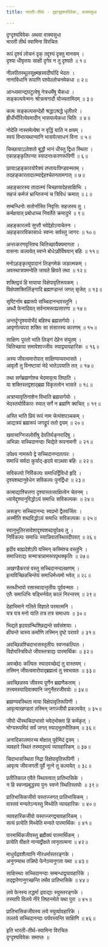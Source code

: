 ```yaml
---
title: भारती-तीर्थः - दृइग्दृइश्यविवेकः, वाक्यसुधा

---
```

  
दृग्दृश्यविवेकः अथवा वाक्यसुधा   
भारती तीर्थ स्वामिना विरचितः  
  
रूपं दृश्यं लोचनं दृक् तद्दृश्यं दृक्तु मानसम् ।  
दृश्या धीवृत्तयः साक्षी दृगेव न तु दृश्यते ॥ १॥  
  
नीलपीतस्थूलसूक्ष्मह्रस्वदीर्घादि भेदतः ।  
नानाविधानि रूपाणि पश्येल्लोचनमेकधा ॥ २॥  
  
आन्ध्यमान्द्यपटुत्वेषु नेत्रधर्मेषु चैकधा ।  
सङ्कल्पयेन्मनः श्रोत्रत्वगादौ योज्यतामिदम् ॥ ३॥  
  
कामः सङ्कल्पसन्देहौ श्रद्धाऽश्रद्धे धृतीतरे ।  
ह्रीर्धीर्भीरित्येवमादीन् भासयत्येकधा चितिः ॥ ४॥  
  
नोदेति नास्तमेत्येषा न वृद्धिं याति न क्षयम् ।  
स्वयं विभात्यथान्यानि भासयेत्साधनं विना ॥ ५॥  
  
चिच्छायाऽऽवेशतो बुद्धौ भानं धीस्तु द्विधा स्थिता ।  
एकाहङ्कृतिरन्या स्यादन्तःकरणरूपिणी ॥ ६॥  
  
छायाऽहङ्कारयोरैक्यं तप्तायःपिण्डवन्मतम् ।  
तदहङ्कारतादात्म्याद्देहश्चेतनतामगात् ॥ ७॥  
  
अहङ्कारस्य तादात्म्यं चिच्छायादेहसाक्षिभिः ।  
सहजं कर्मजं भ्रान्तिजन्यं च त्रिविधं क्रमात् ॥ ८॥  
  
सम्बन्धिनोः सतोर्नास्ति निवृत्तिः सहजस्य तु ।  
कर्मक्षयात् प्रबोधाच्च निवर्तेते क्रमादुभे ॥ ९॥  
  
अहङ्कारलये सुप्तौ भवेद्देहोऽप्यचेतनः ।  
अहङ्कारविकासार्धः स्वप्नः सर्वस्तु जागरः ॥ १०॥  
  
अन्तःकरणवृत्तिश्च चितिच्छायैक्यमागता ।  
वासनाः कल्पयेत् स्वप्ने बोधेऽक्षैर्विषयान् बहिः ॥ ११॥  
  
मनोऽहङ्कृत्युपादानं लिङ्गमेकं जडात्मकम् ।  
अवस्थात्रयमन्वेति जायते म्रियते तथा ॥ १२॥  
  
शक्तिद्वयं हि मायाया विक्षेपावृतिरूपकम् ।  
विक्षेपशक्तिर्लिङ्गादि ब्रह्माण्डान्तं जगत् सृजेत् ॥ १३॥  
  
सृष्टिर्नाम ब्रह्मरूपे सच्चिदानन्दवस्तुनि ।  
अब्धौ फेनादिवत् सर्वनामरूपप्रसारणा ॥ १४॥  
  
अन्तर्दृग्दृश्ययोर्भेदं बहिश्च ब्रह्मसर्गयोः ।  
आवृणोत्यपरा शक्तिः सा संसारस्य कारणम् ॥ १५॥  
  
साक्षिणः पुरतो भाति लिङ्गं देहेन संयुतम् ।  
चितिच्छाया समावेशाज्जीवः स्याद्व्यावहारिकः ॥ १६॥  
  
अस्य जीवत्वमारोपात् साक्षिण्यप्यवभासते ।  
आवृतौ तु विनष्टायां भेदे भातेऽपयाति तत् ॥ १७॥  
  
तथा सर्गब्रह्मणोश्च भेदमावृत्य तिष्ठति ।  
या शक्तिस्तद्वशाद्ब्रह्म विकृतत्वेन भासते ॥ १८॥  
  
अत्राप्यावृतिनाशेन विभाति ब्रह्मसर्गयोः ।  
भेदस्तयोर्विकारः स्यात् सर्गे न ब्रह्मणि क्वचित् ॥ १९॥  
  
अस्ति भाति प्रियं रूपं नाम चेत्यंशपञ्चकम् ।  
आद्यत्रयं ब्रह्मरूपं जगद्रूपं ततो द्वयम् ॥ २०॥  
  
खवाय्वग्निजलोर्वीषु देवतिर्यङ्नरादिषु ।  
अभिन्नाः सच्चिदानन्दाः भिद्येते रूपनामनी ॥ २१॥  
  
उपेक्ष्य नामरूपे द्वे सच्चिदानन्दतत्परः ।  
समाधिं सर्वदा कुर्याद्-हृदये वाऽथवा बहिः ॥ २२॥  
  
सविकल्पो निर्विकल्पः समाधिर्द्विविधो हृदि ।  
दृश्यशब्दानुवेधेन सविकल्पः पुनर्द्विधा ॥ २३॥  
  
कामाद्याश्चित्तगा दृश्यास्तत्साक्षित्वेन चेतनम् ।  
ध्यायेद्दृश्यानुविद्धोऽयं समाधिः सविकल्पकः ॥ २४॥  
  
असङ्गः सच्चिदानन्दः स्वप्रभो द्वैतवर्जितः ।  
अस्मीति शब्दविद्धोऽयं समाधिः सविकल्पकः ॥ २५॥  
  
स्वानुभूतिरसावेशाद्दृश्यशब्दावुपेक्ष्य तु ।  
निर्विकल्पः समाधिः स्यान्निवातस्थितदीपवत् ॥ २६॥  
  
हृदीव बाह्यदेशेऽपि यस्मिन् कस्मिंश्च वस्तुनि ।  
समाधिराद्यः सन्मात्रान्नामरूपपृथक्कृतिः ॥ २७॥  
  
अखण्डैकरसं वस्तु सच्चिदानन्दलक्षणम् ।  
इत्यविच्छिन्नचिन्तेयं समाधिर्मध्यमो भवेत् ॥ २८॥  
  
स्तब्धीभावो रसास्वादात्तृतीयः पूर्ववन्मतः ।  
एतैः समाधिभिः षड्भिर्नयेत् कालं निरन्तरम् ॥ २९॥  
  
देहाभिमाने गलिते विज्ञाते परमात्मनि ।  
यत्र यत्र मनो याति तत्र तत्र समाधयः ॥ ३०॥  
  
भिद्यते हृदयग्रन्थिश्छिद्यन्ते सर्वसंशयाः ।  
क्षीयन्ते चास्य कर्माणि तस्मिन् दृष्टे परावरे ॥ ३१॥  
  
अवच्छिन्नश्चिदाभासस्तृतीयः स्वप्नकल्पितः ।  
विज्ञेयस्त्रिविधो जीवस्तत्राद्यः पारमार्थिकः ॥ ३२॥  
  
अवच्छेदः कल्पितः स्यादवच्छेद्यं तु वास्तवम् ।  
तस्मिन् जीवत्वमारोपाद्ब्रह्मत्वं तु स्वभावतः ॥ ३३॥  
  
अवच्छिन्नस्य जीवस्य पूर्णेन ब्रह्मणैकताम् ।  
तत्त्वमस्यादिवाक्यानि जगुर्नेतरजीवयोः ॥ ३४॥  
  
ब्रह्मण्यवस्थिता माया विक्षेपावृतिरूपिणी ।  
आवृत्याखण्डतां तस्मिन् जगज्जीवौ प्रकल्पयेत् ॥ ३५॥  
  
जीवो धीस्थचिदाभासो भवेद्भोक्ता हि कर्मकृत् ।  
भोग्यरूपमिदं सर्वं जगत् स्याद्भूतभौतिकम् ॥ ३६॥  
  
अनादिकालमारभ्य मोक्षात् पूर्वमिदं द्वयम् ।  
व्यवहारे स्थितं तस्मादुभयं व्यावहारिकम् ॥ ३७॥  
  
चिदाभासस्थिता निद्रा विक्षेपावृतिरूपिणी ।  
आवृत्य जीवजगती पूर्वे नूत्ने तु कल्पयेत् ॥ ३८॥  
  
प्रतीतिकाल एवैते स्थितत्वात् प्रातिभासिके ।  
न हि स्वप्नप्रबुद्धस्य पुनः स्वप्ने स्थितिस्तयोः ॥ ३९॥  
  
प्रातिभासिकजीवो यस्तज्जगत् प्रातिभासिकम् ।  
वास्तवं मन्यतेऽन्यस्तु मिथ्येति व्यावहारिकः ॥ ४०॥  
  
व्यावहारिकजीवो यस्तज्जगद्व्यावहारिकम् ।  
सत्यं प्रत्येति मिथ्येति मन्यते पारमार्थिकः ॥ ४१॥  
  
पारमार्थिकजीवस्तु ब्रह्मैक्यं पारमार्थिकम् ।  
प्रत्येति वीक्षते नान्यद्वीक्षते त्वनृतात्मना ॥ ४२॥  
  
माधुर्यद्रवशैत्यानि नीरधर्मास्तरङ्गके ।  
अनुगम्याथ तन्निष्ठे फेनेऽप्यनुगता यथा ॥ ४३॥  
  
साक्षिस्थाः सच्चिदानन्दाः सम्बन्धाद्व्यावहारिके ।  
तद्द्वारेणानुगच्छन्ति तथैव प्रातिभासिके ॥ ४४॥  
  
लये फेनस्य तद्धर्मा द्रवाद्याः स्युस्तरङ्गके ।  
तस्यापि विलये नीरे तिष्ठन्त्येते यथा पुरा ॥ ४५॥  
  
प्रातिभासिकजीवस्य लये स्युर्व्यावहारिके ।  
तल्लये सच्चिदानन्दाः पर्यवस्यन्ति साक्षिणि ॥ ४६॥  
  
इति भारती-तीर्थ-स्वामिना विरचितः  
दृग्दृश्यविवेकः समाप्तः ॥  
  
